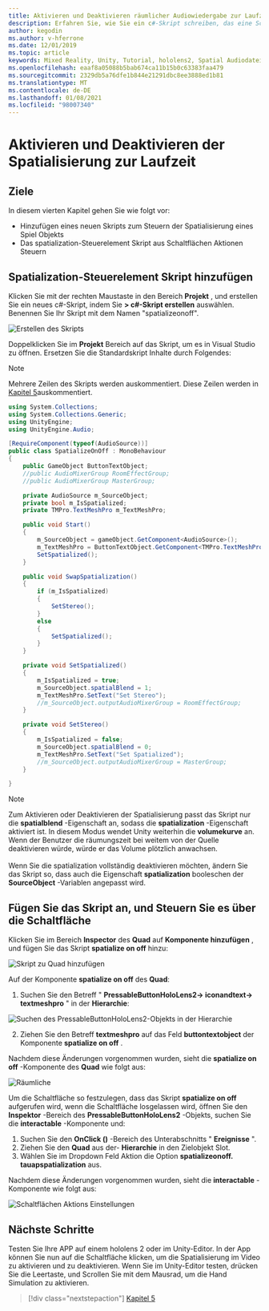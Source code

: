 ```yaml
---
title: Aktivieren und Deaktivieren räumlicher Audiowiedergabe zur Laufzeit
description: Erfahren Sie, wie Sie ein c#-Skript schreiben, das eine Schaltfläche verwendet, um die audiospatialisierung zur Laufzeit zu aktivieren und zu deaktivieren.
author: kegodin
ms.author: v-hferrone
ms.date: 12/01/2019
ms.topic: article
keywords: Mixed Reality, Unity, Tutorial, hololens2, Spatial Audiodatei, mrtk, Mixed Reality Toolkit, UWP, Windows 10, HRTF, Head-Related Transfer Function, Reverb, Microsoft spatializer
ms.openlocfilehash: eaaf8a05088b5bab674ca11b15b0c63383faa479
ms.sourcegitcommit: 2329db5a76dfe1b844e21291dbc8ee3888ed1b81
ms.translationtype: MT
ms.contentlocale: de-DE
ms.lasthandoff: 01/08/2021
ms.locfileid: "98007340"
---
```

# <a name="enabling-and-disabling-spatialization-at-run-time"></a>Aktivieren und Deaktivieren der Spatialisierung zur Laufzeit

## <a name="objectives"></a>Ziele

In diesem vierten Kapitel gehen Sie wie folgt vor:
* Hinzufügen eines neuen Skripts zum Steuern der Spatialisierung eines Spiel Objekts
* Das spatialization-Steuerelement Skript aus Schaltflächen Aktionen Steuern

## <a name="add-spatialization-control-script"></a>Spatialization-Steuerelement Skript hinzufügen

Klicken Sie mit der rechten Maustaste in den Bereich **Projekt** , und erstellen Sie ein neues c#-Skript, indem Sie **> c#-Skript erstellen** auswählen. Benennen Sie Ihr Skript mit dem Namen "spatializeonoff".

![Erstellen des Skripts](images/spatial-audio/create-script.png)

Doppelklicken Sie im **Projekt** Bereich auf das Skript, um es in Visual Studio zu öffnen. Ersetzen Sie die Standardskript Inhalte durch Folgendes:

> [!NOTE]
> Mehrere Zeilen des Skripts werden auskommentiert. Diese Zeilen werden in [Kapitel 5](unity-spatial-audio-ch5.md)auskommentiert.

```c#
using System.Collections;
using System.Collections.Generic;
using UnityEngine;
using UnityEngine.Audio;

[RequireComponent(typeof(AudioSource))]
public class SpatializeOnOff : MonoBehaviour
{
    public GameObject ButtonTextObject;
    //public AudioMixerGroup RoomEffectGroup;
    //public AudioMixerGroup MasterGroup;

    private AudioSource m_SourceObject;
    private bool m_IsSpatialized;
    private TMPro.TextMeshPro m_TextMeshPro;

    public void Start()
    {
        m_SourceObject = gameObject.GetComponent<AudioSource>();
        m_TextMeshPro = ButtonTextObject.GetComponent<TMPro.TextMeshPro>();
        SetSpatialized();
    }

    public void SwapSpatialization()
    {
        if (m_IsSpatialized)
        {
            SetStereo();
        }
        else
        {
            SetSpatialized();
        }
    }

    private void SetSpatialized()
    {
        m_IsSpatialized = true;
        m_SourceObject.spatialBlend = 1;
        m_TextMeshPro.SetText("Set Stereo");
        //m_SourceObject.outputAudioMixerGroup = RoomEffectGroup;
    }

    private void SetStereo()
    {
        m_IsSpatialized = false;
        m_SourceObject.spatialBlend = 0;
        m_TextMeshPro.SetText("Set Spatialized");
        //m_SourceObject.outputAudioMixerGroup = MasterGroup;
    }

}
```

> [!NOTE]
> Zum Aktivieren oder Deaktivieren der Spatialisierung passt das Skript nur die **spatialblend** -Eigenschaft an, sodass die **spatialization** -Eigenschaft aktiviert ist. In diesem Modus wendet Unity weiterhin die **volumekurve** an. Wenn der Benutzer die räumungszeit bei weitem von der Quelle deaktivieren würde, würde er das Volume plötzlich anwachsen. <br> <br>
> Wenn Sie die spatialization vollständig deaktivieren möchten, ändern Sie das Skript so, dass auch die Eigenschaft **spatialization** booleschen der **SourceObject** -Variablen angepasst wird.

## <a name="attach-your-script-and-drive-it-from-the-button"></a>Fügen Sie das Skript an, und Steuern Sie es über die Schaltfläche

Klicken Sie im Bereich **Inspector** des **Quad** auf **Komponente hinzufügen** , und fügen Sie das Skript **spatialize on off** hinzu:

![Skript zu Quad hinzufügen](images/spatial-audio/add-script-to-quad.png)

Auf der Komponente **spatialize on off** des **Quad**:
1. Suchen Sie den Betreff " **PressableButtonHoloLens2-> iconandtext-> textmeshpro** " in der **Hierarchie**:

![Suchen des PressableButtonHoloLens2-Objekts in der Hierarchie](images/spatial-audio/pressable-button-object.png)

2. Ziehen Sie den Betreff **textmeshpro** auf das Feld **buttontextobject** der Komponente **spatialize on off** .

Nachdem diese Änderungen vorgenommen wurden, sieht die **spatialize on off** -Komponente des **Quad** wie folgt aus:

![Räumliche](images/spatial-audio/spatialize-on-off-basic.png)

Um die Schaltfläche so festzulegen, dass das Skript **spatialize on off** aufgerufen wird, wenn die Schaltfläche losgelassen wird, öffnen Sie den **Inspektor** -Bereich des **PressableButtonHoloLens2** -Objekts, suchen Sie die **interactable** -Komponente und:
1. Suchen Sie den **OnClick ()** -Bereich des Unterabschnitts " **Ereignisse** ".
2. Ziehen Sie den **Quad** aus der- **Hierarchie** in den Zielobjekt Slot.
3. Wählen Sie im Dropdown Feld Aktion die Option **spatializeonoff. tauapspatialization** aus.

Nachdem diese Änderungen vorgenommen wurden, sieht die **interactable** -Komponente wie folgt aus:

![Schaltflächen Aktions Einstellungen](images/spatial-audio/button-action-settings.png)

## <a name="next-steps"></a>Nächste Schritte

Testen Sie Ihre APP auf einem hololens 2 oder im Unity-Editor. In der App können Sie nun auf die Schaltfläche klicken, um die Spatialisierung im Video zu aktivieren und zu deaktivieren. Wenn Sie im Unity-Editor testen, drücken Sie die Leertaste, und Scrollen Sie mit dem Mausrad, um die Hand Simulation zu aktivieren. 

> [!div class="nextstepaction"]
> [Kapitel 5](unity-spatial-audio-ch5.md) 

